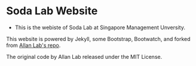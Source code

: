 # Soda Lab Website

* This is the webiste of Soda Lab at Singapore Management Unversity. 

This website is powered by Jekyll, some Bootstrap, Bootwatch, and forked from [Allan Lab's repo](https://github.com/mpa139/allanlab). 


The original code by Allan Lab released under the MIT License.
